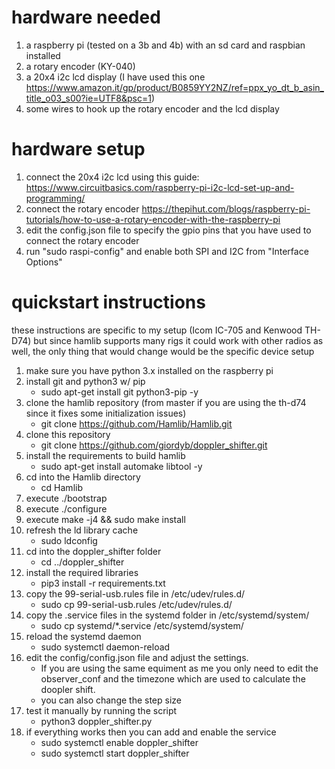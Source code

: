 
# hardware needed

1. a raspberry pi (tested on a 3b and 4b) with an sd card and raspbian installed
2. a rotary encoder (KY-040)
3. a 20x4 i2c lcd display (I have used this one https://www.amazon.it/gp/product/B0859YY2NZ/ref=ppx_yo_dt_b_asin_title_o03_s00?ie=UTF8&psc=1)
4. some wires to hook up the rotary encoder and the lcd display

# hardware setup
1. connect the 20x4 i2c lcd using this guide: https://www.circuitbasics.com/raspberry-pi-i2c-lcd-set-up-and-programming/
2. connect the rotary encoder https://thepihut.com/blogs/raspberry-pi-tutorials/how-to-use-a-rotary-encoder-with-the-raspberry-pi
3. edit the config.json file to specify the gpio pins that you have used to connect the rotary encoder
4. run "sudo raspi-config" and enable both SPI and I2C from "Interface Options"

# quickstart instructions

these instructions are specific to my setup (Icom IC-705 and Kenwood TH-D74) but since hamlib supports many rigs it could work with other radios as well, the only thing that would change would be the specific device setup


1. make sure you have python 3.x installed on the raspberry pi
2. install git and python3 w/ pip 
    + sudo apt-get install git python3-pip -y
3. clone the hamlib repository (from master if you are using the th-d74 since it fixes some initialization issues) 
    + git clone https://github.com/Hamlib/Hamlib.git
4. clone this repository 
    + git clone https://github.com/giordyb/doppler_shifter.git
5. install the requirements to build hamlib 
    + sudo apt-get install automake libtool -y
6. cd into the Hamlib directory 
    + cd Hamlib
7. execute ./bootstrap
8. execute ./configure
9. execute make -j4 && sudo make install
10. refresh the ld library cache
    + sudo ldconfig
11. cd into the doppler_shifter folder 
    + cd ../doppler_shifter
12. install the required libraries 
    + pip3 install -r requirements.txt
13. copy the 99-serial-usb.rules file in /etc/udev/rules.d/ 
    + sudo cp 99-serial-usb.rules /etc/udev/rules.d/
14. copy the .service files in the systemd folder in /etc/systemd/system/ 
    + sudo cp systemd/*.service /etc/systemd/system/
15. reload the systemd daemon 
    + sudo systemctl daemon-reload
16. edit the config/config.json file and adjust the settings. 
    + If you are using the same equiment as me you only need to edit the observer_conf and the timezone which are used to calculate the doopler shift.
    + you can also change the step size
17. test it manually by running the script
    + python3 doppler_shifter.py
18. if everything works then you can add and enable the service
    + sudo systemctl enable doppler_shifter
    + sudo systemctl start doppler_shifter